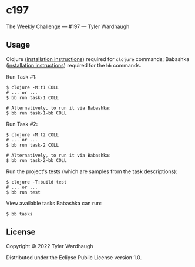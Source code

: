 # c197

The Weekly Challenge — #197 — Tyler Wardhaugh

## Usage

Clojure ([installation instructions](https://clojure.org/guides/getting_started#_clojure_installer_and_cli_tools)) required for `clojure` commands; Babashka ([installation instructions](https://github.com/babashka/babashka#quickstart)) required for the `bb` commands.

Run Task #1:

    $ clojure -M:t1 COLL
    # ... or ...
    $ bb run task-1 COLL

    # Alternatively, to run it via Babashka:
    $ bb run task-1-bb COLL

Run Task #2:

    $ clojure -M:t2 COLL
    # ... or ...
    $ bb run task-2 COLL

    # Alternatively, to run it via Babashka:
    $ bb run task-2-bb COLL

Run the project's tests (which are samples from the task descriptions):

    $ clojure -T:build test
    # ... or ...
    $ bb run test

View available tasks Babashka can run:

    $ bb tasks

## License

Copyright © 2022 Tyler Wardhaugh

Distributed under the Eclipse Public License version 1.0.
